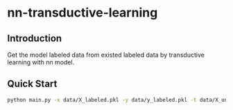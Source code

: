 # nn-transductive-learning


## Introduction

Get the model labeled data from existed labeled data by transductive learning with nn model.

## Quick Start

```bash
python main.py -x data/X_labeled.pkl -y data/y_labeled.pkl -t data/X_unlabeled.pkl -o outputs --pca
```
